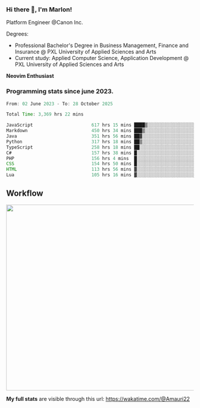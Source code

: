 
### Hi there 👋, I'm Marlon!

Platform Engineer @Canon Inc.

Degrees: 
- Professional Bachelor's Degree in Business Management, Finance and Insurance @ PXL University of Applied Sciences and Arts
- Current study: Applied Computer Science, Application Development @ PXL University of Applied Sciences and Arts

**Neovim Enthusiast**

### Programming stats since june 2023.
<!--START_SECTION:waka-->

```java
From: 02 June 2023 - To: 28 October 2025

Total Time: 3,369 hrs 22 mins

JavaScript                      617 hrs 15 mins ████▒░░░░░░░░░░░░░░░░░░░░   17.93 %
Markdown                        450 hrs 34 mins ███▒░░░░░░░░░░░░░░░░░░░░░   13.09 %
Java                            351 hrs 56 mins ██▓░░░░░░░░░░░░░░░░░░░░░░   10.22 %
Python                          317 hrs 18 mins ██▒░░░░░░░░░░░░░░░░░░░░░░   09.22 %
TypeScript                      258 hrs 18 mins ██░░░░░░░░░░░░░░░░░░░░░░░   07.50 %
C#                              157 hrs 38 mins █░░░░░░░░░░░░░░░░░░░░░░░░   04.58 %
PHP                             156 hrs 4 mins  █░░░░░░░░░░░░░░░░░░░░░░░░   04.53 %
CSS                             154 hrs 50 mins █░░░░░░░░░░░░░░░░░░░░░░░░   04.50 %
HTML                            113 hrs 56 mins ▓░░░░░░░░░░░░░░░░░░░░░░░░   03.31 %
Lua                             105 hrs 16 mins ▓░░░░░░░░░░░░░░░░░░░░░░░░   03.06 %
```

<!--END_SECTION:waka-->

## Workflow
<a href="https://wakatime.com"><img width="750" height="500" src="https://wakatime.com/share/@Amauri22/c9755ad7-b574-44e4-a9ee-ddb3582724ea.png" /></a>

**My full stats** are visible through this url: https://wakatime.com/@Amauri22
